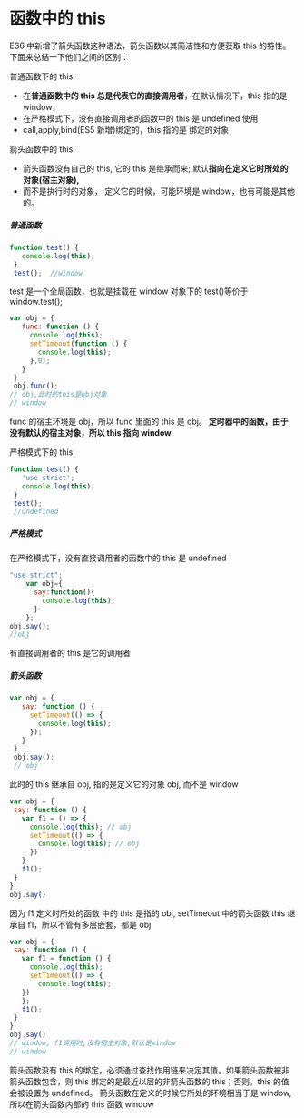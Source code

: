 # 函数中的 this

ES6 中新增了箭头函数这种语法，箭头函数以其简洁性和方便获取 this 的特性。下面来总结一下他们之间的区别：

普通函数下的 this:

* 在**普通函数中的 this 总是代表它的直接调用者**，在默认情况下，this 指的是 window，
* 在严格模式下，没有直接调用者的函数中的 this 是 undefined 使用
* call,apply,bind(ES5 新增)绑定的，this 指的是 绑定的对象

箭头函数中的 this:

* 箭头函数没有自己的 this, 它的 this 是继承而来; 默认**指向在定义它时所处的对象(宿主对象),**
* 而不是执行时的对象， 定义它的时候，可能环境是 window，也有可能是其他的。

##### 普通函数

```javascript
function test() { 
   console.log(this);  
 }  
 test();  //window
```

test 是一个全局函数，也就是挂载在 window 对象下的 test()等价于 window.test();

```javascript
var obj = {  
   func: function () {  
     console.log(this); 
     setTimeout(function () {   
       console.log(this);
     },0);   
   }  
 }  
 obj.func(); 
// obj,此时的this是obj对象  
// window
```

func 的宿主环境是 obj，所以 func 里面的 this 是 obj。 **定时器中的函数，由于没有默认的宿主对象，所以 this 指向 window**

严格模式下的 this:

```javascript
function test() {  
   'use strict';  
   console.log(this); 
 }  
 test(); 
 //undefined   
```

##### 严格模式

在严格模式下，没有直接调用者的函数中的 this 是 undefined

```javascript
"use strict";   
    var obj={   
      say:function(){   
        console.log(this);
      }  
    };  
obj.say();  
//obj  
```

有直接调用者的 this 是它的调用者

##### 箭头函数

```javascript
var obj = {  
   say: function () {  
     setTimeout(() => {  
       console.log(this);
     });  
   }  
 }  
 obj.say(); 
 // obj  
```

此时的 this 继承自 obj, 指的是定义它的对象 obj, 而不是 window

```javascript
var obj = {  
 say: function () {  
   var f1 = () => {  
     console.log(this); // obj  
     setTimeout(() => {  
       console.log(this); // obj  
     })  
   }  
   f1();  
 }  
}   
obj.say() 
```

因为 f1 定义时所处的函数 中的 this 是指的 obj, setTimeout 中的箭头函数 this 继承自 f1，所以不管有多层嵌套，都是 obj

```javascript
var obj = {  
 say: function () {  
   var f1 = function () {  
     console.log(this);  
     setTimeout(() => {  
       console.log(this); 
   })  
   };  
   f1();  
 }  
}  
obj.say()
// window, f1调用时,没有宿主对象,默认是window 
// window  
```

箭头函数没有 this 的绑定，必须通过查找作用链来决定其值。如果箭头函数被非箭头函数包含，则 this 绑定的是最近以层的非箭头函数的 this；否则。this 的值会被设置为 undefined。 箭头函数在定义的时候它所处的环境相当于是 window, 所以在箭头函数内部的 this 函数 window
